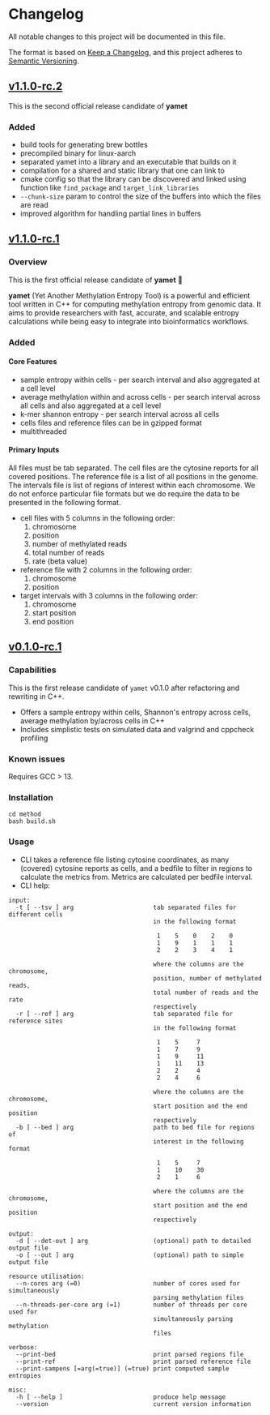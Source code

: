 # Changelog

All notable changes to this project will be documented in this file.

The format is based on [Keep a Changelog](https://keepachangelog.com/en/1.1.0/), and this project adheres to [Semantic Versioning](https://semver.org/spec/v2.0.0.html).

## [v1.1.0-rc.2](https://github.com/imallona/yamet/releases/tag/v1.1.0-rc.2)

This is the second official release candidate of **yamet**

### Added

- build tools for generating brew bottles
- precompiled binary for linux-aarch
- separated yamet into a library and an executable that builds on it
- compilation for a shared and static library that one can link to
- cmake config so that the library can be discovered and linked using function like `find_package` and `target_link_libraries`
- `--chunk-size` param to control the size of the buffers into which the files are read
- improved algorithm for handling partial lines in buffers

## [v1.1.0-rc.1](https://github.com/imallona/yamet/releases/tag/v1.1.0-rc.1)

### Overview

This is the first official release candidate of **yamet** 🎉

**yamet** (Yet Another Methylation Entropy Tool) is a powerful and efficient tool written in C++ for computing methylation entropy from genomic data. It aims to provide researchers with fast, accurate, and scalable entropy calculations while being easy to integrate into bioinformatics workflows.

### Added

#### Core Features

- sample entropy within cells - per search interval and also aggregated at a cell level
- average methylation within and across cells - per search interval across all cells and also aggregated at a cell level
- k-mer shannon entropy - per search interval across all cells
- cells files and reference files can be in gzipped format
- multithreaded

#### Primary Inputs

All files must be tab separated. The cell files are the cytosine reports for all covered positions. The reference file is a list of all positions in the genome. The intervals file is list of regions of interest within each chromosome. We do not enforce particular file formats but we do require the data to be presented in the following format.

- cell files with 5 columns in the following order:
  1. chromosome
  2. position
  3. number of methylated reads
  4. total number of reads
  5. rate (beta value)
- reference file with 2 columns in the following order:
  1. chromosome
  2. position
- target intervals with 3 columns in the following order:
  1. chromosome
  2. start position
  3. end position

## [v0.1.0-rc.1](https://github.com/imallona/yamet/releases/tag/v0.1.0-rc.1)

### Capabilities

This is the first release candidate of `yamet` v0.1.0 after refactoring and rewriting in C++.

- Offers a sample entropy within cells, Shannon's entropy across cells, average methylation by/across cells in C++
- Includes simplistic tests on simulated data and valgrind and cppcheck profiling

### Known issues

Requires GCC > 13.

### Installation

```{bash}
cd method
bash build.sh
```

### Usage

- CLI takes a reference file listing cytosine coordinates, as many (covered) cytosine reports as cells, and a bedfile to filter in regions to calculate the metrics from. Metrics are calculated per bedfile interval.
- CLI help:

```
input:
  -t [ --tsv ] arg                      tab separated files for different cells
                                        in the following format

                                         1    5    0    2    0
                                         1    9    1    1    1
                                         2    2    3    4    1

                                        where the columns are the chromosome,
                                        position, number of methylated reads,
                                        total number of reads and the rate
                                        respectively
  -r [ --ref ] arg                      tab separated file for reference sites
                                        in the following format

                                         1    5     7
                                         1    7     9
                                         1    9     11
                                         1    11    13
                                         2    2     4
                                         2    4     6

                                        where the columns are the chromosome,
                                        start position and the end position
                                        respectively
  -b [ --bed ] arg                      path to bed file for regions of
                                        interest in the following format

                                         1    5     7
                                         1    10    30
                                         2    1     6

                                        where the columns are the chromosome,
                                        start position and the end position
                                        respectively

output:
  -d [ --det-out ] arg                  (optional) path to detailed output file
  -o [ --out ] arg                      (optional) path to simple output file

resource utilisation:
  --n-cores arg (=0)                    number of cores used for simultaneously
                                        parsing methylation files
  --n-threads-per-core arg (=1)         number of threads per core used for
                                        simultaneously parsing methylation
                                        files

verbose:
  --print-bed                           print parsed regions file
  --print-ref                           print parsed reference file
  --print-sampens [=arg(=true)] (=true) print computed sample entropies

misc:
  -h [ --help ]                         produce help message
  --version                             current version information

```
